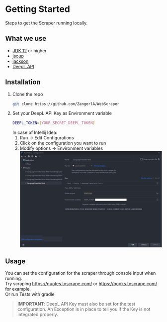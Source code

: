 
# Getting Started
Steps to get the Scraper running locally.

## What we use
* [JDK 12](https://www.oracle.com/java/technologies/downloads/) or higher
* [jsoup](https://jsoup.org/download)
* [jackson](https://github.com/FasterXML/jackson)
* [DeepL API](https://www.deepl.com/)

## Installation
1. Clone the repo
   ```sh
   git clone https://github.com/ZangerlA/WebScraper
   ```
2. Set your DeepL API Key as Environment variable
   ```sh
   DEEPL_TOKEN=[YOUR_SECRET_DEEPL_TOKEN]
   ```
   In case of Intellij Idea: 
   1. Run -> Edit Configurations
   2. Click on the configuration you want to run
   3. Modify options -> Environment variables
   ![Intellij](config_webscraper.jpg)

## Usage
You can set the configuration for the scraper through console input when running.\
Try scraping https://quotes.toscrape.com/ or https://books.toscrape.com/ for example. \
Or run Tests with gradle

> **IMPORTANT**: DeepL API Key must also be set for the test configuration. An Exception is in place to tell you if the Key is not integrated properly.
